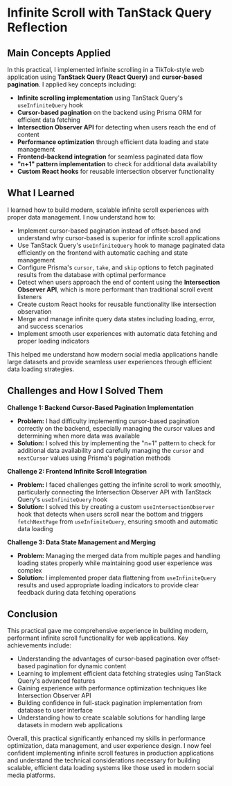 # Infinite Scroll with TanStack Query Reflection

## Main Concepts Applied

In this practical, I implemented infinite scrolling in a TikTok-style web application using **TanStack Query (React Query)** and **cursor-based pagination**. I applied key concepts including:
* **Infinite scrolling implementation** using TanStack Query's `useInfiniteQuery` hook
* **Cursor-based pagination** on the backend using Prisma ORM for efficient data fetching
* **Intersection Observer API** for detecting when users reach the end of content
* **Performance optimization** through efficient data loading and state management
* **Frontend-backend integration** for seamless paginated data flow
* **"n+1" pattern implementation** to check for additional data availability
* **Custom React hooks** for reusable intersection observer functionality

## What I Learned

I learned how to build modern, scalable infinite scroll experiences with proper data management. I now understand how to:
* Implement cursor-based pagination instead of offset-based and understand why cursor-based is superior for infinite scroll applications
* Use TanStack Query's `useInfiniteQuery` hook to manage paginated data efficiently on the frontend with automatic caching and state management
* Configure Prisma's `cursor`, `take`, and `skip` options to fetch paginated results from the database with optimal performance
* Detect when users approach the end of content using the **Intersection Observer API**, which is more performant than traditional scroll event listeners
* Create custom React hooks for reusable functionality like intersection observation
* Merge and manage infinite query data states including loading, error, and success scenarios
* Implement smooth user experiences with automatic data fetching and proper loading indicators

This helped me understand how modern social media applications handle large datasets and provide seamless user experiences through efficient data loading strategies.

## Challenges and How I Solved Them

**Challenge 1: Backend Cursor-Based Pagination Implementation**
* **Problem:** I had difficulty implementing cursor-based pagination correctly on the backend, especially managing the cursor values and determining when more data was available
* **Solution:** I solved this by implementing the "n+1" pattern to check for additional data availability and carefully managing the `cursor` and `nextCursor` values using Prisma's pagination methods

**Challenge 2: Frontend Infinite Scroll Integration**
* **Problem:** I faced challenges getting the infinite scroll to work smoothly, particularly connecting the Intersection Observer API with TanStack Query's `useInfiniteQuery` hook
* **Solution:** I solved this by creating a custom `useIntersectionObserver` hook that detects when users scroll near the bottom and triggers `fetchNextPage` from `useInfiniteQuery`, ensuring smooth and automatic data loading

**Challenge 3: Data State Management and Merging**
* **Problem:** Managing the merged data from multiple pages and handling loading states properly while maintaining good user experience was complex
* **Solution:** I implemented proper data flattening from `useInfiniteQuery` results and used appropriate loading indicators to provide clear feedback during data fetching operations

## Conclusion

This practical gave me comprehensive experience in building modern, performant infinite scroll functionality for web applications. Key achievements include:
* Understanding the advantages of cursor-based pagination over offset-based pagination for dynamic content
* Learning to implement efficient data fetching strategies using TanStack Query's advanced features
* Gaining experience with performance optimization techniques like Intersection Observer API
* Building confidence in full-stack pagination implementation from database to user interface
* Understanding how to create scalable solutions for handling large datasets in modern web applications

Overall, this practical significantly enhanced my skills in performance optimization, data management, and user experience design. I now feel confident implementing infinite scroll features in production applications and understand the technical considerations necessary for building scalable, efficient data loading systems like those used in modern social media platforms.